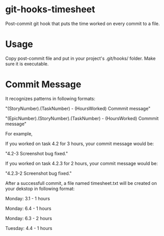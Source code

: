 # git-hooks-timesheet
Post-commit git hook that puts the time worked on every commit to a file.

# Usage

Copy post-commit file and put in your project's .git/hooks/ folder.
Make sure it is executable. 

# Commit Message

It recognizes patterns in following formats:

"(StoryNumber).(TaskNumber) - (HoursWorked) Commmit message"

"(EpicNumber).(StoryNumber).(TaskNumber) - (HoursWorked) Commmit message"

For example,

If you worked on task 4.2 for 3 hours, your commit message would be:

"4.2-3 Screenshot bug fixed."

If you worked on task 4.2.3 for 2 hours, your commit message would be:

"4.2.3-2 Screenshot bug fixed."

After a successfull commit, a file named timesheet.txt will be created on your dekstop in following format:

Monday: 3.1 - 1 hours

Monday: 6.4 - 1 hours

Monday: 6.3 - 2 hours

Tuesday: 4.4 - 1 hours





